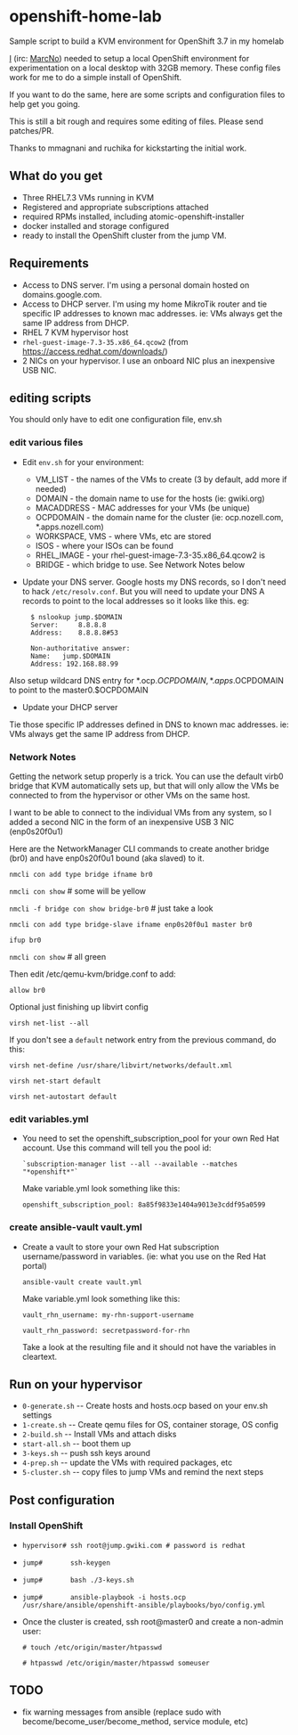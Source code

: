 # openshift-home-lab
Sample script to build a KVM environment for OpenShift 3.7 in my homelab

[I](mailto:mnozell@redhat.com) (irc: [MarcNo](mailto:marc@nozell.com))
needed to setup a local OpenShift environment for experimentation on a
local desktop with 32GB memory. These config files work for me to do a
simple install of OpenShift.

If you want to do the same, here are some scripts and configuration
files to help get you going.

This is still a bit rough and requires some editing of files.  Please
send patches/PR.

Thanks to mmagnani and ruchika for kickstarting the initial work.

## What do you get

* Three RHEL7.3 VMs running in KVM
* Registered and appropriate subscriptions attached 
* required RPMs installed, including atomic-openshift-installer
* docker installed and storage configured
* ready to install the OpenShift cluster from the jump VM.

## Requirements

* Access to DNS server.  I'm using a personal domain hosted on
  domains.google.com.
* Access to DHCP server. I'm using my home MikroTik router and tie
  specific IP addresses to known mac addresses. ie: VMs always get the
  same IP address from DHCP.
* RHEL 7 KVM hypervisor host
* `rhel-guest-image-7.3-35.x86_64.qcow2` (from https://access.redhat.com/downloads/)
* 2 NICs on your hypervisor.  I use an onboard NIC plus an inexpensive USB NIC.

## editing scripts

You should only have to edit one configuration file, env.sh

### edit various files

* Edit `env.sh` for your environment:
  - VM_LIST - the names of the VMs to create (3 by default, add more
    if needed)
  - DOMAIN - the domain name to use for the hosts (ie: gwiki.org)
  - MACADDRESS - MAC addresses for your VMs (be unique)
  - OCPDOMAIN - the domain name for the cluster (ie: ocp.nozell.com,
    *.apps.nozell.com)  
  - WORKSPACE, VMS - where VMs, etc are stored
  - ISOS - where your ISOs can be found
  - RHEL_IMAGE - your rhel-guest-image-7.3-35.x86_64.qcow2 is
  - BRIDGE - which bridge to use.  See Network Notes below

* Update your DNS server. Google hosts my DNS records, so I don't need
  to hack `/etc/resolv.conf`. But you will need to update your DNS A
  records to point to the local addresses so it looks like this.  eg:

        $ nslookup jump.$DOMAIN
        Server:		8.8.8.8
        Address:	8.8.8.8#53
        
        Non-authoritative answer:
        Name:	jump.$DOMAIN
        Address: 192.168.88.99

Also setup wildcard DNS entry for *.ocp.$OCPDOMAIN, *.apps.$OCPDOMAIN to
point to the master0.$OCPDOMAIN

* Update your DHCP server

Tie those specific IP addresses defined in DNS to known mac
addresses. ie: VMs always get the same IP address from DHCP.

### Network Notes

  Getting the network setup properly is a trick. You can use the
  default virb0 bridge that KVM automatically sets up, but that will
  only allow the VMs be connected to from the hypervisor or other VMs
  on the same host.

  I want to be able to connect to the individual VMs from any system,
  so I added a second NIC in the form of an inexpensive USB 3 NIC
  (enp0s20f0u1)

  Here are the NetworkManager CLI commands to create another bridge
  (br0) and have enp0s20f0u1 bound (aka slaved) to it.

  `nmcli con add type bridge ifname br0` 

  `nmcli con show` # some will be yellow

  `nmcli -f bridge con show bridge-br0` # just take a look

  `nmcli con add type bridge-slave ifname enp0s20f0u1 master br0`

  `ifup br0`

  `nmcli con show`  # all green
  
  Then edit /etc/qemu-kvm/bridge.conf to add:

  `allow br0`
  
  Optional just finishing up libvirt config

  `virsh net-list --all`

  If you don't see a `default` network entry from the previous
  command, do this:
  
  `virsh net-define /usr/share/libvirt/networks/default.xml`

  `virsh net-start default`

  `virsh net-autostart default`

### edit variables.yml

* You need to set the openshift_subscription_pool for your own Red Hat account.
  Use this command will tell you the pool id:

      `subscription-manager list --all --available --matches "*openshift*"`

  Make variable.yml look something like this:

  `openshift_subscription_pool: 8a85f9833e1404a9013e3cddf95a0599`

### create ansible-vault vault.yml

* Create a vault to store your own Red Hat subscription
  username/password in variables. (ie: what you use on the Red Hat
  portal)

  `ansible-vault create vault.yml`

  Make variable.yml look something like this:

  `vault_rhn_username: my-rhn-support-username`

  `vault_rhn_password: secretpassword-for-rhn`

  Take a look at the resulting file and it should not have the
  variables in cleartext.
  
## Run on your hypervisor

*   `0-generate.sh` -- Create hosts and hosts.ocp based on your env.sh settings
*   `1-create.sh` -- Create qemu files for OS, container storage, OS config
*   `2-build.sh` -- Install VMs and attach disks
*   `start-all.sh` -- boot them up
*   `3-keys.sh` -- push ssh keys around
*   `4-prep.sh` -- update the VMs with required packages, etc
*   `5-cluster.sh` -- copy files to jump VMs and remind the next steps

## Post configuration

### Install OpenShift 

* `hypervisor# ssh root@jump.gwiki.com # password is redhat`
* `jump#       ssh-keygen`
* `jump#       bash ./3-keys.sh`
* `jump#       ansible-playbook -i hosts.ocp /usr/share/ansible/openshift-ansible/playbooks/byo/config.yml`

* Once the cluster is created, ssh root@master0 and create a non-admin user:

  `# touch /etc/origin/master/htpasswd`

  `# htpasswd /etc/origin/master/htpasswd someuser`

## TODO

* fix warning messages from ansible (replace sudo with become/become_user/become_method, service module, etc)
